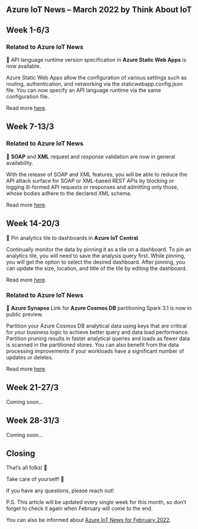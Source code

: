 ## Azure IoT News – March 2022 by Think About IoT

## Week 1-6/3
### Related to Azure IoT News
🔸 API language runtime version specification in **Azure Static Web Apps** is now available.

Azure Static Web Apps allow the configuration of various settings such as routing, authentication, and networking via the staticwebapp.config.json file. You can now specify an API language runtime via the same configuration file. 

Read more [here](https://azure.microsoft.com/en-gb/updates/generally-available-specify-api-language-runtime-version-in-azure-static-web-apps/).

## Week 7-13/3
### Related to Azure IoT News

🔸 **SOAP** and **XML** request and response validation are now in general availability.

With the release of SOAP and XML features, you will be able to reduce the API attack surface for SOAP or XML-based REST APIs by blocking or logging ill-formed API requests or responses and admitting only those, whose bodies adhere to the declared XML schema.

Read more [here](https://azure.microsoft.com/en-gb/updates/general-availability-soap-and-xml-request-and-response-validation/).

## Week 14-20/3
🔸 Pin analytics tile to dashboards in **Azure IoT Central**.

Continually monitor the data by pinning it as a tile on a dashboard. To pin an analytics tile, you will need to save the analysis query first. While pinning, you will get the option to select the desired dashboard. After pinning, you can update the size, location, and title of the tile by editing the dashboard.

Read more [here](https://azure.microsoft.com/en-gb/updates/iotc-pinanalyticstodashboard/).

### Related to Azure IoT News
🔸 **Azure Synapse** Link for **Azure Cosmos DB** partitioning Spark 3.1 is now in public preview.

Partition your Azure Cosmos DB analytical data using keys that are critical for your business logic to achieve better query and data load performance. Partition pruning results in faster analytical queries and loads as fewer data is scanned in the partitioned stores. You can also benefit from the data processing improvements if your workloads have a significant number of updates or deletes. 

Read more [here](https://azure.microsoft.com/en-gb/updates/public-preview-azure-synapse-link-for-azure-cosmos-db-partitioning-spark-31/).

## Week 21-27/3
Coming soon...

## Week 28-31/3
Coming soon...

## Closing
That’s all folks! 👋

Take care of yourself! 🙂

If you have any questions, please reach out!

P.S. This article will be updated every single week for this month, so don’t forget to check it again when February will come to the end.

You can also be informed about [Azure IoT News for February 2022](https://www.thinkaboutiot.com/index.php/2022/02/01/azure-iot-news-february-2022-by-think-about-iot/).